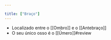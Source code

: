 ```yaml
---

title: ["Braço"]
---
```

+ Localizado entre o [[Ombro]] e o [[Antebraço]]
+ O seu único osso é o [[Úmero]]#review 
